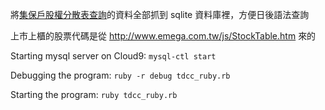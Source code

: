 將[集保戶股權分散表查詢](http://www.tdcc.com.tw/smWeb/QryStock.jsp)的資料全部抓到 sqlite 資料庫裡，方便日後語法查詢

上市上櫃的股票代碼是從 http://www.emega.com.tw/js/StockTable.htm 來的

Starting mysql server on Cloud9: `mysql-ctl start`

Debugging the program: `ruby -r debug tdcc_ruby.rb`

Starting the program: `ruby tdcc_ruby.rb`

